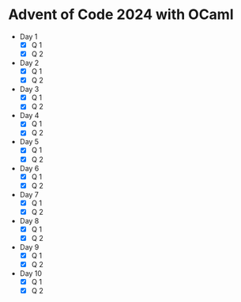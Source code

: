 # Advent of Code 2024 with OCaml

- Day 1
  - [X] Q 1
  - [X] Q 2
- Day 2
  - [X] Q 1
  - [X] Q 2
- Day 3
  - [X] Q 1
  - [X] Q 2
- Day 4
  - [X] Q 1
  - [X] Q 2
- Day 5
  - [X] Q 1
  - [X] Q 2
- Day 6
  - [X] Q 1
  - [X] Q 2
- Day 7
  - [X] Q 1
  - [X] Q 2
- Day 8
  - [X] Q 1
  - [X] Q 2
- Day 9
  - [X] Q 1
  - [X] Q 2
- Day 10
  - [X] Q 1
  - [X] Q 2